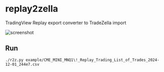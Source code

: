 # replay2zella
TradingView Replay export converter to TradeZella import

![screenshot](example/Screenshot%202024-12-01%20at%207.36.43%E2%80%AFPM.png)

## Run

```shell
./r2z.py example/CME_MINI_MNQ1\!_Replay_Trading_List_of_Trades_2024-12-01_244e7.csv
```
